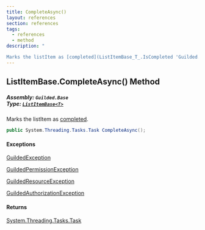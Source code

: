 ```yaml
---
title: CompleteAsync()
layout: references
section: references
tags:
  - references
  - method
description: "

Marks the listItem as [completed](ListItemBase_T_.IsCompleted 'Guilded.Base.Content.ListItemBase<T>.IsCompleted')."
---
```


## ListItemBase<T>.CompleteAsync() Method
##### **Assembly:** `Guilded.Base`<br/>**Type:** [`ListItemBase<T>`](ListItemBase_T_ 'Guilded.Base.Content.ListItemBase<T>')

Marks the listItem as [completed](ListItemBase_T_.IsCompleted 'Guilded.Base.Content.ListItemBase<T>.IsCompleted').

```csharp
public System.Threading.Tasks.Task CompleteAsync();
```

#### Exceptions

[GuildedException](GuildedException 'Guilded.Base.GuildedException')

[GuildedPermissionException](GuildedPermissionException 'Guilded.Base.GuildedPermissionException')

[GuildedResourceException](GuildedResourceException 'Guilded.Base.GuildedResourceException')

[GuildedAuthorizationException](GuildedAuthorizationException 'Guilded.Base.GuildedAuthorizationException')

#### Returns
[System.Threading.Tasks.Task](https://docs.microsoft.com/en-us/dotnet/api/System.Threading.Tasks.Task 'System.Threading.Tasks.Task')